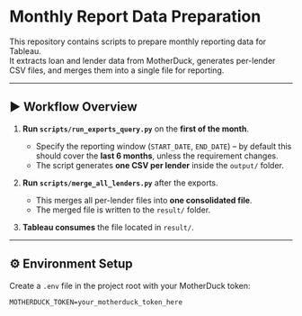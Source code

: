 # Monthly Report Data Preparation

This repository contains scripts to prepare monthly reporting data for Tableau.  
It extracts loan and lender data from MotherDuck, generates per-lender CSV files, and merges them into a single file for reporting.

---

## ▶️ Workflow Overview

1. **Run `scripts/run_exports_query.py`** on the **first of the month**.  
   - Specify the reporting window (`START_DATE`, `END_DATE`) – by default this should cover the **last 6 months**, unless the requirement changes.  
   - The script generates **one CSV per lender** inside the `output/` folder.  

2. **Run `scripts/merge_all_lenders.py`** after the exports.  
   - This merges all per-lender files into **one consolidated file**.  
   - The merged file is written to the `result/` folder.  

3. **Tableau consumes** the file located in `result/`.  

---

## ⚙️ Environment Setup

Create a `.env` file in the project root with your MotherDuck token:

```env
MOTHERDUCK_TOKEN=your_motherduck_token_here